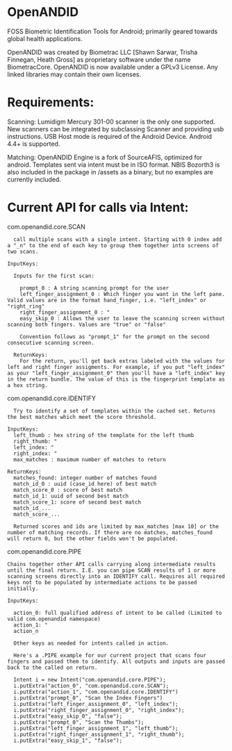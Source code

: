 # OpenANDID

FOSS Biometric Identification Tools for Android; primarily geared towards global health applications.

OpenANDID was created by Biometrac LLC [Shawn Sarwar, Trisha Finnegan, Heath Gross] as proprietary software under the name BiometracCore.
OpenANDID is now available under a GPLv3 License. Any linked libraries may contain their own licenses.

# Requirements:

  Scanning:
    Lumidigm Mercury 301-00 scanner is the only one supported. New scanners can be integrated by subclassing Scanner and providing usb instructions. USB Host mode is required of the Android Device. Android 4.4+ is supported.
  
  Matching:
    OpenANDID Engine is a fork of SourceAFIS, optimized for android. Templates sent via intent must be in ISO format.
    NBIS Bozorth3 is also included in the package in /assets as a binary, but no examples are currently included.


# Current API for calls via Intent:
  
  com.openandid.core.SCAN
  
      call multiple scans with a single intent. Starting with 0 index add a "_n" to the end of each key to group them together into screens of two scans.
    
    InputKeys:
    
      Inputs for the first scan:
      
        prompt_0 : A string scanning prompt for the user
        left_finger_assignment_0 : Which finger you want in the left pane. Valid values are in the format hand_finger, i.e. "left_index" or "right_ring"
        right_finger_assignment_0 : "
        easy_skip_0 : Allows the user to leave the scanning screen without scanning both fingers. Values are "true" or "false"
        
        Convention follows as "prompt_1" for the prompt on the second consecutive scanning screen.
      
      ReturnKeys:
        For the return, you'll get back extras labeled with the values for left and right finger assigments. For example, if you put "left_index" as your "left_finger_assignment_0" then you'll have a "left_index" key in the return bundle. The value of this is the fingerprint template as a hex string.


  com.openandid.core.IDENTIFY

      Try to identify a set of templates within the cached set. Returns the best matches which meet the score threshold.
    
    InputKeys:
      left_thumb : hex string of the template for the left thumb
      right_thumb: "
      left_index: "
      right_index: "
      max_matches : maximum number of matches to return 
    
    ReturnKeys:
      matches_found: integer number of matches found
      match_id_0 : uuid (case_id here) of best match
      match_score_0 : score of best match
      match_id_1: uuid of second best match
      match_score_1: score of second best match
      match_id_...
      match_score_...
      
      Returned scores and ids are limited by max_matches [max 10] or the number of matching records. If there are no matches, matches_found will return 0, but the other fields won't be populated.


  com.openandid.core.PIPE

    Chains together other API calls carrying along intermediate results until the final return. I.E. you can pipe SCAN results of 1 or more scanning screens directly into an IDENTIFY call. Requires all required keys not to be populated by intermediate actions to be passed initially.
  
    InputKeys:
    
      action_0: full qualified address of intent to be called (Limited to valid com.openandid namespace)
      action_1: "
      action_n
      
      Other keys as needed for intents called in action.
      
      Here's a .PIPE example for our current project that scans four fingers and passed them to identify. All outputs and inputs are passed back to the called on return.
      
      Intent i = new Intent("com.openandid.core.PIPE");
      i.putExtra("action_0", "com.openandid.core.SCAN");
      i.putExtra("action_1", "com.openandid.core.IDENTIFY")
      i.putExtra("prompt_0", "Scan the Index Fingers")
      i.putExtra("left_finger_assignment_0", "left_index");
      i.putExtra("right_finger_assignment_0", "right_index");
      i.putExtra("easy_skip_0", "false");
      i.putExtra("prompt_0", "Scan the Thumbs");
      i.putExtra("left_finger_assignment_1", "left_thumb");
      i.putExtra("right_finger_assignment_1", "right_thumb");
      i.putExtra("easy_skip_1", "false");
